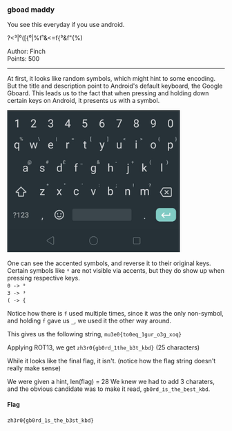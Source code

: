 ### gboad maddy

You see this everyday if you use android.

?<³|⁰([{⁰|%f¹&<=f{³&f"{%)

Author: Finch  
Points: 500

---

At first, it looks like random symbols, which might hint to some encoding. But the title and description point to Android's default keyboard, the Google Gboard. This leads us to the fact that when pressing and holding down certain keys on Android, it presents us with a symbol.

<img src="https://github.com/jiitinfosec/ctf-writeups-2020/blob/master/zh3r0%20CTF/crypto/gboad%20maddy/image.jpeg?raw=true" alt="gboard" width="400"/>


One can see the accented symbols, and reverse it to their original keys. Certain symbols like `⁰` are not visible via accents, but they do show up when pressing respective keys.  
`0 -> ⁰`  
`3 -> ³`  
`( -> {`

Notice how there is `f` used multiple times, since it was the only non-symbol, and holding `f` gave us `_`, we used it the other way around.

This gives us the following string,
`mu3e0{to0eq_1gur_o3g_xoq}`

Applying ROT13, we get
`zh3r0{gb0rd_1the_b3t_kbd}` (25 characters)

While it looks like the final flag, it isn't. (notice how the flag string doesn't really make sense)

We were given a hint, len(flag) = 28
We knew we had to add 3 charaters, and the obvious candidate was to make it read, `gb0rd_is_the_best_kbd`.

#### Flag
`zh3r0{gb0rd_1s_the_b3st_kbd}`


